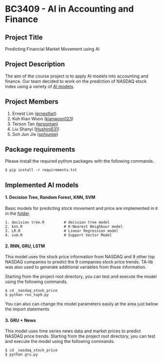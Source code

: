 # BC3409 - AI in Accounting and Finance

## Project Title
Predicting Financial Market Movement using AI

## Project Description
The aim of the course project is to apply AI models into accounting and finance.
Our team decided to work on the prediction of NASDAQ stock index using a variety
of [AI models](#implemented-ai-models).

## Project Members
1. Ernest Lim ([ernestlwt](https://github.com/ernestlwt))
2. Koh Kian Woon ([kianwoon123](https://github.com/kianwoon123))
3. Terson Tan ([tersontan](https://github.com/tersontan))
4. Liu Shanyi ([Hushini631](https://github.com/Hushini631))
5. Soh Jun Jie ([sohjunjie](https://github.com/sohjunjie))

## Package requirements
Please install the required python packages with the following commands.
```
$ pip install -r requirements.txt
```

## Implemented AI models
#### 1. Decision Tree, Random Forest, KNN, SVM
Basic models for predicting stock movement and price are implemented in `R` in the
[folder](_nasdaq_stock_price/basic_model_R).
```
1. decision tree.R         # decision tree model
2. knn.R                   # K-Nearest Neighbour model
3. LR.R                    # Linear Regression model
4. svm.R                   # Support Vector Model
```

#### 2. RNN, GRU, LSTM
This model uses the stock price information from NASDAQ and 9 other top NASDAQ companies to predict the 9 companies stock price trends.
TA-lib was also used to generate additional variables from those information.

Starting from the project root directory, you can test and execute the model using the following commands.
```
$ cd _nasdaq_stock_price
$ python rnn_top9.py
```
You can also can change the model parameters easily at the area just below the import statements

#### 3. GRU + News
This model uses time series news data and market prices to predict NASDAQ price trends.
Starting from the project root directory, you can test and execute the model using the following commands.
```
$ cd _nasdaq_stock_price
$ python gru.py
```
